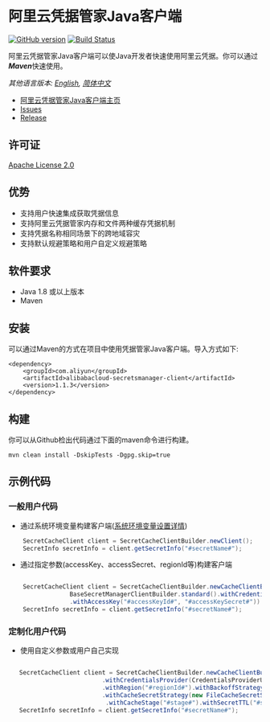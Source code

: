 # 阿里云凭据管家Java客户端
[![GitHub version](https://badge.fury.io/gh/aliyun%2Falibabacloud-secretsmanager-client-java.svg)](https://badge.fury.io/gh/aliyun%2Falibabacloud-secretsmanager-client-java)
[![Build Status](https://travis-ci.org/aliyun/alibabacloud-secretsmanager-client-java.svg?branch=master)](https://travis-ci.org/aliyun/alibabacloud-secretsmanager-client-java)

阿里云凭据管家Java客户端可以使Java开发者快速使用阿里云凭据。你可以通过***Maven***快速使用。

*其他语言版本: [English](README.md), [简体中文](README.zh-cn.md)*

- [阿里云凭据管家Java客户端主页](https://help.aliyun.com/document_detail/190269.html?spm=a2c4g.11186623.6.621.201623668WpoMj)
- [Issues](https://github.com/aliyun/alibabacloud-secretsmanager-client-java/issues)
- [Release](https://github.com/aliyun/alibabacloud-secretsmanager-client-java/releases)

## 许可证

[Apache License 2.0](https://www.apache.org/licenses/LICENSE-2.0.html)


## 优势
* 支持用户快速集成获取凭据信息
* 支持阿里云凭据管家内存和文件两种缓存凭据机制
* 支持凭据名称相同场景下的跨地域容灾
* 支持默认规避策略和用户自定义规避策略

## 软件要求

- Java 1.8 或以上版本
- Maven

## 安装

可以通过Maven的方式在项目中使用凭据管家Java客户端。导入方式如下:

```
<dependency>
    <groupId>com.aliyun</groupId>
    <artifactId>alibabacloud-secretsmanager-client</artifactId>
    <version>1.1.3</version>
</dependency>
```


## 构建

你可以从Github检出代码通过下面的maven命令进行构建。

```
mvn clean install -DskipTests -Dgpg.skip=true
```

## 示例代码
### 一般用户代码
* 通过系统环境变量构建客户端([系统环境变量设置详情](README_environment.zh-cn.md))

```Java
    SecretCacheClient client = SecretCacheClientBuilder.newClient();  
    SecretInfo secretInfo = client.getSecretInfo("#secretName#");
```

* 通过指定参数(accessKey、accessSecret、regionId等)构建客户端

```Java

    SecretCacheClient client = SecretCacheClientBuilder.newCacheClientBuilder(
                 BaseSecretManagerClientBuilder.standard().withCredentialsProvider(CredentialsProviderUtils  
                 .withAccessKey("#accessKeyId#", "#accessKeySecret#")).withRegion("#regionId#").build()).build();  
    SecretInfo secretInfo = client.getSecretInfo("#secretName#");
```

### 定制化用户代码
* 使用自定义参数或用户自己实现

```Java

   SecretCacheClient client = SecretCacheClientBuilder.newCacheClientBuilder(BaseSecretManagerClientBuilder.standard()  
                          .withCredentialsProvider(CredentialsProviderUtils.withAccessKey("#accessKeyId#", "#accessKeySecret#"))   
                          .withRegion("#regionId#").withBackoffStrategy(new FullJitterBackoffStrategy(3, 2000, 10000)).build())  
                          .withCacheSecretStrategy(new FileCacheSecretStoreStrategy("#cacheSecretPath#", true,"#salt#")).withRefreshSecretStrategy(new DefaultRefreshSecretStrategy("#ttlName#"))  
                           .withCacheStage("#stage#").withSecretTTL("#secretName#", 1 * 60 * 1000l).withSecretTTL("#secretName1#", 2 * 60 * 1000l).build();  
   SecretInfo secretInfo = client.getSecretInfo("#secretName#");
```

 